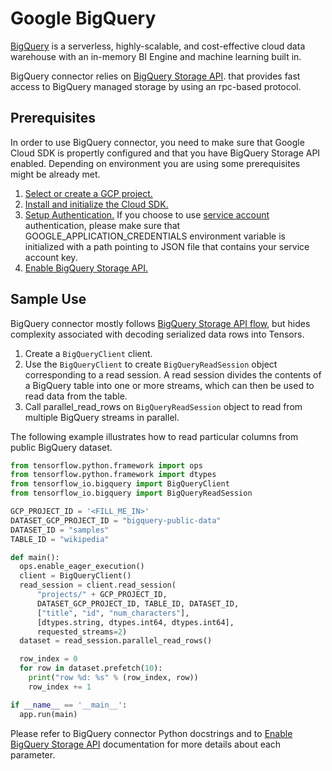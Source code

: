 # Google BigQuery

[BigQuery](https://cloud.google.com/bigquery/) is a serverless, highly-scalable,
and cost-effective cloud data warehouse with an in-memory BI Engine and machine
learning built in.

BigQuery connector relies on [BigQuery Storage API](https://cloud.google.com/bigquery/docs/reference/storage/).
that provides fast access to BigQuery managed storage by using an rpc-based
protocol.

## Prerequisites

In order to use BigQuery connector, you need to make sure that Google Cloud SDK
is propertly configured and that you have BigQuery Storage API enabled.
Depending on environment you are using some prerequisites might be already met.

1. [Select or create a GCP project.](https://pantheon.corp.google.com/projectselector2/home/dashboard)
2. [Install and initialize the Cloud SDK.](https://cloud.google.com/sdk/docs/)
3. [Setup Authentication.](https://cloud.google.com/docs/authentication/#service_accounts)
If you choose to use [service account](https://cloud.google.com/docs/authentication/production)
authentication, please make sure that GOOGLE_APPLICATION_CREDENTIALS
environment variable is initialized with a path pointing to JSON file that
contains your service account key.
4. [Enable BigQuery Storage API.](https://cloud.google.com/bigquery/docs/reference/storage/#enabling_the_api)

## Sample Use

BigQuery connector mostly follows [BigQuery Storage API flow](https://cloud.google.com/bigquery/docs/reference/storage/#basic_api_flow),
but hides complexity associated with decoding serialized data rows into Tensors.

1. Create a `BigQueryClient` client.
2. Use the `BigQueryClient` to create `BigQueryReadSession` object corresponding
    to a read session. A read session divides the contents of a BigQuery table
    into one or more streams, which can then be used to read data from the
    table.
3. Call parallel_read_rows on `BigQueryReadSession` object to read from multiple
    BigQuery streams in parallel.

The following example illustrates how to read particular columns from public
BigQuery dataset.

```python
from tensorflow.python.framework import ops
from tensorflow.python.framework import dtypes
from tensorflow_io.bigquery import BigQueryClient
from tensorflow_io.bigquery import BigQueryReadSession

GCP_PROJECT_ID = '<FILL_ME_IN>'
DATASET_GCP_PROJECT_ID = "bigquery-public-data"
DATASET_ID = "samples"
TABLE_ID = "wikipedia"

def main():
  ops.enable_eager_execution()
  client = BigQueryClient()
  read_session = client.read_session(
      "projects/" + GCP_PROJECT_ID,
      DATASET_GCP_PROJECT_ID, TABLE_ID, DATASET_ID,
      ["title", "id", "num_characters"],
      [dtypes.string, dtypes.int64, dtypes.int64],
      requested_streams=2)
  dataset = read_session.parallel_read_rows()

  row_index = 0
  for row in dataset.prefetch(10):
    print("row %d: %s" % (row_index, row))
    row_index += 1

if __name__ == '__main__':
  app.run(main)

```

Please refer to BigQuery connector Python docstrings and to
[Enable BigQuery Storage API](https://cloud.google.com/bigquery/docs/reference/storage/rpc/)
documentation for more details about each parameter.
